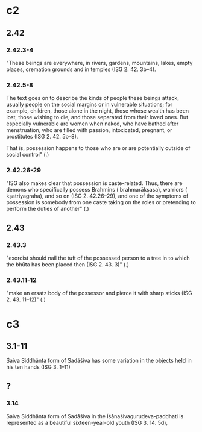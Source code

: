 

# c2
## 2.42
### 2.42.3-4
"These beings are everywhere, in rivers, gardens, mountains, lakes, empty places, cremation grounds and in temples (ISG 2. 42. 3b–4). 
### 2.42.5-8
The text goes on to describe the kinds of people these beings attack, usually people on the social margins or in vulnerable situations; for example, children, those alone in the night, those whose wealth has been lost, those wishing to die, and those separated from their loved ones. But especially vulnerable are women when naked, who have bathed after menstruation, who are filled with passion, intoxicated, pregnant, or prostitutes (ISG 2. 42. 5b–8). 

That is, possession happens to those who are or are potentially outside of social control" (.)
### 2.42.26-29
"ISG also makes clear that possession is caste-related. Thus, there are demons who specifically possess Brahmins ( brahmarākṣasa), warriors ( kṣatriyagraha), and so on (ISG 2. 42.26–29), and one of the symptoms of possession is somebody from one caste taking on the roles or pretending to perform the duties of another" (.)
## 2.43
### 2.43.3
"exorcist should nail the tuft of the possessed person to a tree in to which the bhūta has been placed then (ISG 2. 43. 3)" (.)
### 2.43.11-12
"make an ersatz body of the possessor and pierce it with sharp sticks (ISG 2. 43. 11–12)" (.)
# c3
## 3.1-11
Śaiva Siddhānta form of Sadāśiva has some variation in the objects held in his ten hands (ISG 3. 1–11)
## ?
### 3.14

Śaiva Siddhānta form of Sadāśiva in the Īśānaśivagurudeva-paddhati is represented as a beautiful sixteen-year-old youth (ISG 3. 14. 5d), 